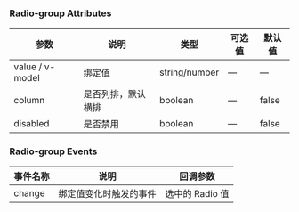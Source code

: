 ### Radio-group Attributes

| 参数            | 说明               | 类型          | 可选值 | 默认值 |
| --------------- | ------------------ | ------------- | ------ | ------ |
| value / v-model | 绑定值             | string/number | —      | —      |
| column          | 是否列排，默认横排 | boolean       | —      | false  |
| disabled        | 是否禁用           | boolean       | —      | false  |

### Radio-group Events

| 事件名称 | 说明                   | 回调参数        |
| -------- | ---------------------- | --------------- |
| change   | 绑定值变化时触发的事件 | 选中的 Radio 值 |

